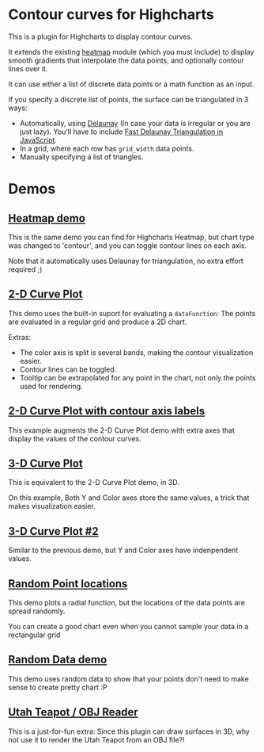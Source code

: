 Contour curves for Highcharts
=============================

This is a plugin for Highcharts to display contour curves.

It extends the existing [heatmap](http://www.highcharts.com/maps/demo/heatmap) module (which you must include) to display smooth gradients that interpolate the data points, and optionally contour lines over it.

It can use either a list of discrete data points or a math function as an input.

If you specify a discrete list of points, the surface can be triangulated in 3 ways:
- Automatically, using [Delaunay](http://en.wikipedia.org/wiki/Delaunay_triangulation) (In case your data is irregular or you are just lazy). You'll have to include [Fast Delaunay Triangulation in JavaScript](https://github.com/ironwallaby/delaunay).
- In a grid, where each row has `grid_width` data points.
- Manually specifying a list of triangles.



Demos
=====

[Heatmap demo](https://jsfiddle.net/8kk6ggtq/)
--------------------

This is the same demo you can find for Highcharts Heatmap, but chart type was changed to 'contour', and you can toggle contour lines on each axis.

Note that it automatically uses Delaunay for triangulation, no extra effort required ;)


[2-D Curve Plot](https://jsfiddle.net/8rfhvdvr/)
------------------------
This demo uses the built-in suport for evaluating a `dataFunction`: The points are evaluated in a regular grid and produce a 2D chart.

Extras:
- The color axis is split is several bands, making the contour visualization easier.
- Contour lines can be toggled.
- Tooltip can be extrapolated for any point in the chart, not only the points used for rendering.


[2-D Curve Plot with contour axis labels](https://jsfiddle.net/ag636fyc/)
------------------------
This example augments the 2-D Curve Plot demo with extra axes that display the values of the contour curves.


[3-D Curve Plot](https://jsfiddle.net/d1aqhg22/)
--------------------
This is equivalent to the 2-D Curve Plot demo, in 3D.

On this example, Both Y and Color axes store the same values, a trick that makes visualization easier.


[3-D Curve Plot #2](https://jsfiddle.net/nt5qo55v/)
--------------------
Similar to the previous demo, but Y and Color axes have indenpendent values.


[Random Point locations](https://jsfiddle.net/nd49scnx/)
------------------------
This demo plots a radial function, but the locations of the data points are spread randomly.

You can create a good chart even when you cannot sample your data in a rectangular grid


[Random Data demo](https://jsfiddle.net/naq8uwLL/)
--------------------
This demo uses random data to show that your points don't need to make sense to create pretty chart :P


[Utah Teapot / OBJ Reader](https://jsfiddle.net/9kkx26ev/)
--------------------
This is a just-for-fun extra: Since this plugin can draw surfaces in 3D, why not use it to render the Utah Teapot from an OBJ file?!

